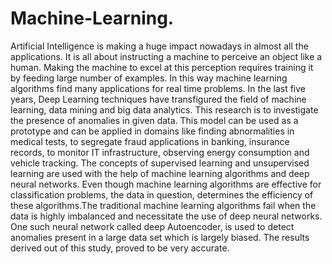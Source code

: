 # Machine-Learning.
Artificial Intelligence is making a huge impact nowadays in almost all the applications. It is all about instructing a machine to perceive an object like a human. Making the machine to excel at this perception requires training it by feeding large number of examples. In this way machine learning algorithms find many applications for real time problems. In the last five years, Deep Learning techniques have transfigured the field of machine learning, data mining and big data analytics. This research is to investigate the presence of anomalies in given data. This model can be used as a prototype and can be applied in domains like finding abnormalities in medical tests, to segregate fraud applications in banking, insurance records, to monitor IT infrastructure, observing energy consumption and vehicle tracking. The concepts of supervised learning and unsupervised learning are used with the help of machine learning algorithms and deep neural networks. Even though machine learning algorithms are effective for classification problems, the data in question, determines the efficiency of these algorithms.The traditional machine learning algorithms fail when the data is highly imbalanced and necessitate the use of deep neural networks. One such neural network called deep Autoencoder, is used to detect anomalies present in a large data set which is largely biased. The results derived out of this study, proved to be very accurate.




